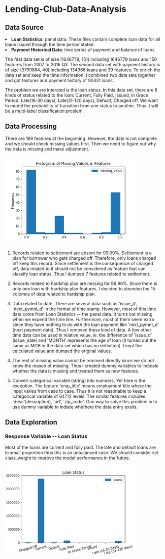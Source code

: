 # Lending-Club-Data-Analysis
## Data Source
<li> <strong>Loan Statistics</strong>: panal data. These files contain complete loan data for all loans issued through the time period stated. </li>
<li><strong>Payment Historical Data</strong>: time series of payment and balance of loans.</li> 

The first data set is of size (1646779, 151) including 1646779  loans and 150 features from 2007 to 2016 Q3. The second data set with payment history is of size (3790864, 40) including 134966 loans and 39 features. To enrich the data set and keep the time information, I combined two data sets together and got features and payment history of 92431 loans. 

The problem we are intersted is the loan status. In this data set, there are 8 kinds of status related to the loan: Current, Fully Paid, Issued, In Grace Period, Late(16-30 days), Late(31-120 days), Defualt, Charged off. We want to model the probability of transition from one status to another. Thus it will be a multi-label classification problem. 

## Data Processing
There are 166 features at the beginning. However, the data is not complete and we should check missing values first. Then we need to figure out why the data is missing and make adjustment.

<img src="/image/missing_value_dist.png">

1. Records related to settlement are absent for 99.09%. Settlement is a plan for borrower who gets charged off. Therefore, only loans charged off keep this record. Since settlement is the consequence of charged off, data related to it should not be considered as feature that can classify loan status. Thus I dumped 7 features related to settlement.

2. Records related to hardship plan are missing for 99.96%. Since there is only one loan with hardship plan features, I decided to abondon the 15 colomns of data related to hardship plan.

3. Data related to date. There are several data such as 'issue_d', 'next_pymnt_d' in the format of time stamp. However, most of this time data come from Loan Statistics -- the panel data. It turns out missing when we expend the time line. Furthermore, most of them seem extra since they have nothing to do with the loan payment like 'next_pymnt_d' (next payment date). Thus I removed these kind of data. A few other time data can be used in relative value, ie. the difference of 'issue_d' (issue_date) and 'MONTH' represents the age of loan (it turned out the same as MOB in the data set which has no definition). I kept the calculated value and dumped the original values. 

4. The rest of missing value cannot be removed directly since we do not know the reason of missing. Thus I created dummy variables to indicate whether the data is missing and treated them as new features.

5. Convert categorical variable (string) into numbers. Yet here is the exception. The feature 'emp_title' means employment title where the input varies from case to case. Thus it is not reasonable to keep a categorical variable of 64712 levels. The similar features includes 'desc'(description), 'url', 'zip_code'. One way to solve this problem is to use dummy variable to indiate whethere the data entry exsits.

## Data Exploration
### Response Variable -- Loan Status
Most of the loans are current and fully paid. The late and default loans are in small proportion thus this is an unbalanced case. We should consider set class_weight to improve the model performance in the future.

<img src="/image/loan_status_dist.png">
